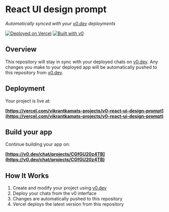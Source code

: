 # React UI design prompt

*Automatically synced with your [v0.dev](https://v0.dev) deployments*

[![Deployed on Vercel](https://img.shields.io/badge/Deployed%20on-Vercel-black?style=for-the-badge&logo=vercel)](https://vercel.com/vikrantkamats-projects/v0-react-ui-design-prompt)
[![Built with v0](https://img.shields.io/badge/Built%20with-v0.dev-black?style=for-the-badge)](https://v0.dev/chat/projects/CGfGU20z4TB)

## Overview

This repository will stay in sync with your deployed chats on [v0.dev](https://v0.dev).
Any changes you make to your deployed app will be automatically pushed to this repository from [v0.dev](https://v0.dev).

## Deployment

Your project is live at:

**[https://vercel.com/vikrantkamats-projects/v0-react-ui-design-prompt](https://vercel.com/vikrantkamats-projects/v0-react-ui-design-prompt)**

## Build your app

Continue building your app on:

**[https://v0.dev/chat/projects/CGfGU20z4TB](https://v0.dev/chat/projects/CGfGU20z4TB)**

## How It Works

1. Create and modify your project using [v0.dev](https://v0.dev)
2. Deploy your chats from the v0 interface
3. Changes are automatically pushed to this repository
4. Vercel deploys the latest version from this repository